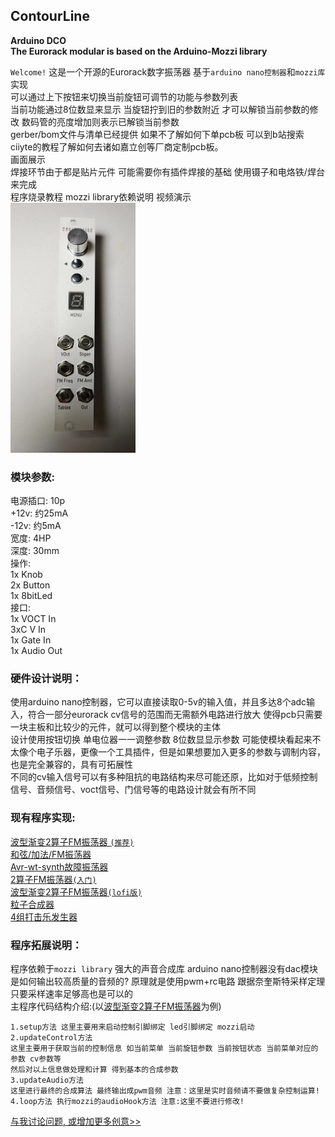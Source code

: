 ## ContourLine 
__Arduino DCO__  
__The Eurorack modular is based on the Arduino-Mozzi library__

`Welcome!` 这是一个开源的Eurorack数字振荡器 基于`arduino nano控制器`和`mozzi库`实现  
可以通过上下按钮来切换当前旋钮可调节的功能与参数列表  
当前功能通过8位数显来显示 当旋钮拧到旧的参数附近 才可以解锁当前参数的修改 数码管的亮度增加则表示已解锁当前参数  
gerber/bom文件与清单已经提供 如果不了解如何下单pcb板 可以到b站搜索ciiyte的教程了解如何去诸如嘉立创等厂商定制pcb板。  
画面展示  
焊接环节由于都是贴片元件 可能需要你有插件焊接的基础 使用镊子和电烙铁/焊台来完成  
程序烧录教程 mozzi library依赖说明 视频演示  
<img src="Hardware/img/面板效果图2.jpg" height=400 width=200>

### 模块参数:
电源插口: 10p  
+12v: 约25mA  
-12v: 约5mA  
宽度: 4HP  
深度: 30mm  
操作:  
1x Knob  
2x Button  
1x 8bitLed  
接口:  
1x VOCT In  
3xC V In  
1x Gate In  
1x Audio Out  

### 硬件设计说明：
使用arduino nano控制器，它可以直接读取0-5v的输入值，并且多达8个adc输入，符合一部分eurorack cv信号的范围而无需额外电路进行放大 使得pcb只需要一块主板和比较少的元件，就可以得到整个模块的主体  
设计使用按钮切换 单电位器一一调整参数 8位数显显示参数 可能使模块看起来不太像个电子乐器，更像一个工具插件，但是如果想要加入更多的参数与调制内容，也是完全兼容的，具有可拓展性  
不同的cv输入信号可以有多种阻抗的电路结构来尽可能还原，比如对于低频控制信号、音频信号、voct信号、门信号等的电路设计就会有所不同

### 现有程序实现:
[波型渐变2算子FM振荡器 `(推荐)`](Software/FmWsWtDCO/readme.md "Software/FmWsWtDCO/")  
[和弦/加法/FM振荡器](Software/FmAddChordDCO/readme.md "Software/FmAddChordDCO/")  
[Avr-wt-synth故障振荡器](Software/Avr-wt-synth/readme.md "Software/Avr-wt-synth/")  
[2算子FM振荡器`(入门)`](Software/FmDCO/readme.md "Software/FmDCO/")  
[波型渐变2算子FM振荡器`(lofi版)`](Software/FmWsWtDCOfor168p/readme.md "Software/FmWsWtDCOfor168p/")  
[粒子合成器](Software/Granular/readme.md "Software/Granular/")  
[4组打击乐发生器](Software/Percussion/readme.md "Software/Percussion/")  

### 程序拓展说明：
程序依赖于`mozzi library` 强大的声音合成库
arduino nano控制器没有dac模块 是如何输出较高质量的音频的? 原理就是使用pwm+rc电路 跟据奈奎斯特采样定理只要采样速率足够高也是可以的  
主程序代码结构介绍:(以[波型渐变2算子FM振荡器](Software/FmWsWtDCO/readme.md "Software/FmWsWtDCO/readme.md")为例)  

    1.setup方法 这里主要用来启动控制引脚绑定 led引脚绑定 mozzi启动
    2.updateControl方法
    这里主要用于获取当前的控制信息 如当前菜单 当前旋钮参数 当前按钮状态 当前菜单对应的参数 cv参数等
    然后对以上信息做处理和计算 得到基本的合成参数
    3.updateAudio方法
    这里进行最终的合成算法 最终输出成pwm音频 注意：这里是实时音频请不要做复杂控制运算!
    4.loop方法 执行mozzi的audioHook方法 注意:这里不要进行修改!


<a href="https://github.com/lechenghhh/ContourLine/issues">与我讨论问题, 或增加更多创意>></a>

